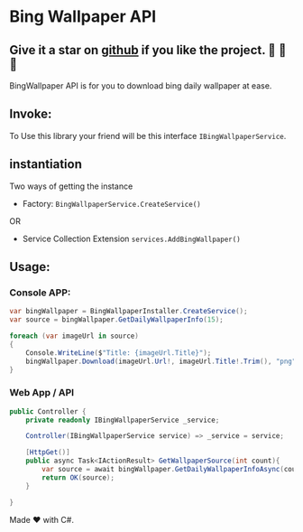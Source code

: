 ﻿# Bing Wallpaper API

## Give it a star on [github](https://github.com/purkayasta/BingWallpaper) if you like the project. 👏 🌠 🌟

BingWallpaper API is for you to download bing daily wallpaper at ease.

## Invoke:
To Use this library your friend will be this interface ```IBingWallpaperService```.

## instantiation
Two ways of getting the instance
- Factory:
```BingWallpaperService.CreateService()```

OR
- Service Collection Extension
```services.AddBingWallpaper()```

## Usage:

### Console APP:
```c#
var bingWallpaper = BingWallpaperInstaller.CreateService();
var source = bingWallpaper.GetDailyWallpaperInfo(15);

foreach (var imageUrl in source)
{
	Console.WriteLine($"Title: {imageUrl.Title}");
	bingWallpaper.Download(imageUrl.Url!, imageUrl.Title!.Trim(), "png", "D://");
}
```

### Web App / API
```c#
public Controller {
	private readonly IBingWallpaperService _service;

	Controller(IBingWallpaperService service) => _service = service;

	[HttpGet()]
	public async Task<IActionResult> GetWallpaperSource(int count){
		var source = await bingWallpaper.GetDailyWallpaperInfoAsync(count);
		return OK(source);
	}

}
```




Made ❤ with C#.